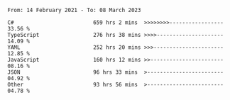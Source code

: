 <!-- [![Top Langs](https://github-readme-stats.vercel.app/api/top-langs/?username=thititongumpun&layout=compact&langs_count=7&theme=prussian)](https://github.com/thititongumpun)
[![Anurag's GitHub stats](https://github-readme-stats.vercel.app/api?username=thititongumpun&hide=stars&show_icons=true&theme=prussian)](https://github.com/thititongumpun) -->

<!--START_SECTION:waka-->

```text
From: 14 February 2021 - To: 08 March 2023

C#                         659 hrs 2 mins  >>>>>>>>-----------------   33.56 %
TypeScript                 276 hrs 38 mins >>>>---------------------   14.09 %
YAML                       252 hrs 20 mins >>>----------------------   12.85 %
JavaScript                 160 hrs 12 mins >>-----------------------   08.16 %
JSON                       96 hrs 33 mins  >------------------------   04.92 %
Other                      93 hrs 56 mins  >------------------------   04.78 %
```

<!--END_SECTION:waka-->
